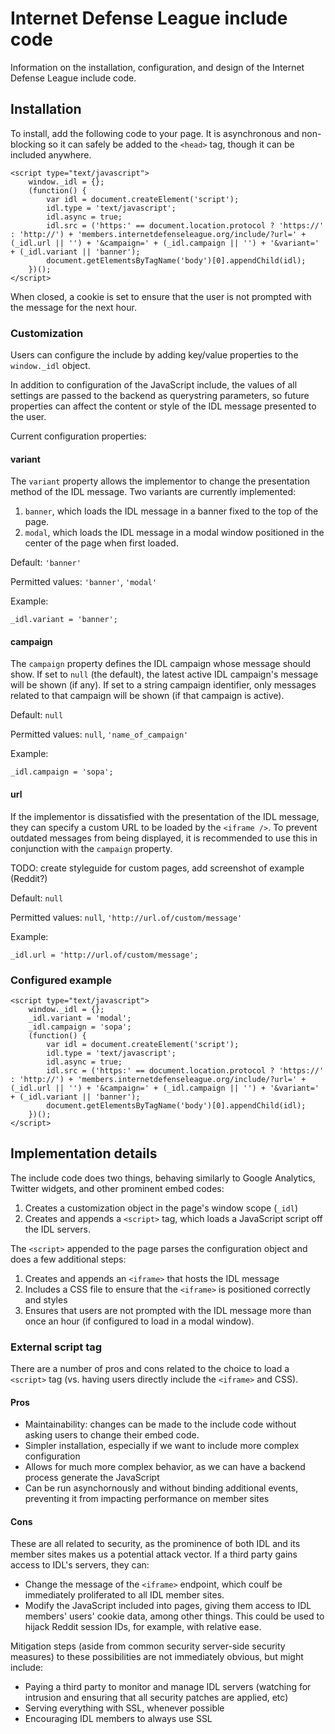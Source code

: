 # Internet Defense League include code

Information on the installation, configuration, and design of the Internet Defense League include code.

## Installation

To install, add the following code to your page. It is asynchronous and non-blocking so it can safely be added to the ``<head>`` tag, though it can be included anywhere.

    <script type="text/javascript">
        window._idl = {};
        (function() {
            var idl = document.createElement('script');
            idl.type = 'text/javascript';
            idl.async = true;
            idl.src = ('https:' == document.location.protocol ? 'https://' : 'http://') + 'members.internetdefenseleague.org/include/?url=' + (_idl.url || '') + '&campaign=' + (_idl.campaign || '') + '&variant=' + (_idl.variant || 'banner');
            document.getElementsByTagName('body')[0].appendChild(idl);
        })();
    </script>

When closed, a cookie is set to ensure that the user is not prompted with the message for the next hour.

### Customization

Users can configure the include by adding key/value properties to the ``window._idl`` object.

In addition to configuration of the JavaScript include, the values of all settings are passed to the backend as querystring parameters, so future properties can affect the content or style of the IDL message presented to the user.

Current configuration properties:

#### variant

The ``variant`` property allows the implementor to change the presentation method of the IDL message. Two variants are currently implemented:

1. ``banner``, which loads the IDL message in a banner fixed to the top of the page.
2. ``modal``, which loads the IDL message in a modal window positioned in the center of the page when first loaded.

Default: ``'banner'``

Permitted values: ``'banner'``, ``'modal'``

Example:

    _idl.variant = 'banner';


#### campaign

The ``campaign`` property defines the IDL campaign whose message should show. If set to ``null`` (the default), the latest active IDL campaign's message will be shown (if any). If set to a string campaign identifier, only messages related to that campaign will be shown (if that campaign is active).

Default: ``null``

Permitted values: ``null``, ``'name_of_campaign'``

Example:

    _idl.campaign = 'sopa';


#### url

If the implementor is dissatisfied with the presentation of the IDL message, they can specify a custom URL to be loaded by the ``<iframe />``. To prevent outdated messages from being displayed, it is recommended to use this in conjunction with the ``campaign`` property.

TODO: create styleguide for custom pages, add screenshot of example (Reddit?)

Default: ``null``

Permitted values: ``null``, ``'http://url.of/custom/message'``

Example:

    _idl.url = 'http://url.of/custom/message';


### Configured example

    <script type="text/javascript">
        window._idl = {};
        _idl.variant = 'modal';
        _idl.campaign = 'sopa';
        (function() {
            var idl = document.createElement('script');
            idl.type = 'text/javascript';
            idl.async = true;
            idl.src = ('https:' == document.location.protocol ? 'https://' : 'http://') + 'members.internetdefenseleague.org/include/?url=' + (_idl.url || '') + '&campaign=' + (_idl.campaign || '') + '&variant=' + (_idl.variant || 'banner');
            document.getElementsByTagName('body')[0].appendChild(idl);
        })();
    </script>


## Implementation details

The include code does two things, behaving similarly to Google Analytics, Twitter widgets, and other prominent embed codes:

1. Creates a customization object in the page's window scope (``_idl``)
2. Creates and appends a ``<script>`` tag, which loads a JavaScript script off the IDL servers.

The ``<script>`` appended to the page parses the configuration object and does a few additional steps:

1. Creates and appends an ``<iframe>`` that hosts the IDL message
2. Includes a CSS file to ensure that the ``<iframe>`` is positioned correctly and styles
3. Ensures that users are not prompted with the IDL message more than once an hour (if configured to load in a modal window).


### External script tag

There are a number of pros and cons related to the choice to load a ``<script>`` tag (vs. having users directly include the ``<iframe>`` and CSS).


#### Pros

- Maintainability: changes can be made to the include code without asking users to change their embed code.
- Simpler installation, especially if we want to include more complex configuration
- Allows for much more complex behavior, as we can have a backend process generate the JavaScript
- Can be run asynchornously and without binding additional events, preventing it from impacting performance on member sites


#### Cons

These are all related to security, as the prominence of both IDL and its member sites makes us a potential attack vector. If a third party gains access to IDL's servers, they can:

- Change the message of the ``<iframe>`` endpoint, which coulf be immediately proliferated to all IDL member sites.
- Modify the JavaScript included into pages, giving them access to IDL members' users' cookie data, among other things. This could be used to hijack Reddit session IDs, for example, with relative ease.

Mitigation steps (aside from common security server-side security measures) to these possibilities are not immediately obvious, but might include:

- Paying a third party to monitor and manage IDL servers (watching for intrusion and ensuring that all security patches are applied, etc)
- Serving everything with SSL, whenever possible
- Encouraging IDL members to always use SSL
